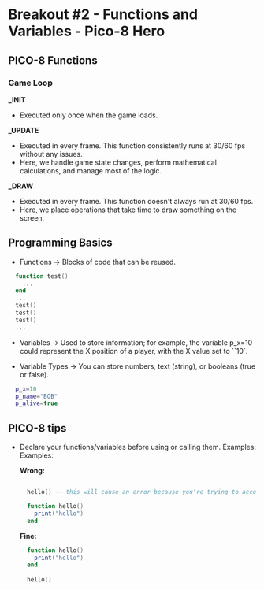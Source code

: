 # Breakout #2 - Functions and Variables - Pico-8 Hero

## **PICO-8 Functions**

### Game Loop

**_INIT**

- Executed only once when the game loads.

**_UPDATE**

- Executed in every frame. This function consistently runs at 30/60 fps without any issues.
- Here, we handle game state changes, perform mathematical calculations, and manage most of the logic.

**_DRAW**

- Executed in every frame. This function doesn't always run at 30/60 fps.
- Here, we place operations that take time to draw something on the screen.

## **Programming Basics**

- Functions -> Blocks of code that can be reused.

```lua
  function test()
    ...
  end
  ...
  test()
  test()
  test()
  ...
```
- Variables -> Used to store information; for example, the variable p_x=10 could represent the X position of a player, with the X value set to ``10`.

- Variable Types -> You can store numbers, text (string), or booleans (true or false).

```lua
  p_x=10
  p_name="BOB"
  p_alive=true
```

## **PICO-8 tips**

- Declare your functions/variables before using or calling them. Examples: 
  Examples:
  
  **Wrong:**
  ```lua

    hello() -- this will cause an error because you're trying to access something that doesn't exist yet 

    function hello()
      print("hello")
    end
  ```

  **Fine:**
  ```lua
    function hello()
      print("hello")
    end
    
    hello()
  ```